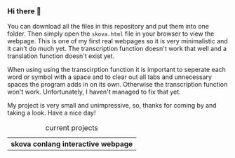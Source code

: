 

### Hi there 👋
You can download all the files in this repository and put them into one folder. Then simply open the `skova.html` file in your browser to view the webpage. 
This is one of my first real webpages so it is very minimalistic and it can't do much yet. The transcription function doesn't work that well and a translation function doesn't exist yet.

When using using the transcirption function it is important to seperate each word or symbol with a space and to clear out all tabs and unnecessary spaces the program adds in on its own. Otherwise the transcription function won't work. Unfortunately, I haven't managed to fix that yet. 

My project is very small and unimpressive, so, thanks for coming by and taking a look. Have a nice day!
<table>
  <caption>current projects</caption>
  <tr>
     <th>skova conlang interactive webpage</th>
  </tr>
</table>

<!--
**Moschka/moschka** is a ✨ _special_ ✨ repository because its `README.md` (this file) appears on your GitHub profile.

Here are some ideas to get you started:

- 🔭 I’m currently working on ...
- 🌱 I’m currently learning ...
- 👯 I’m looking to collaborate on ...
- 🤔 I’m looking for help with ...
- 💬 Ask me about ...
- 📫 How to reach me: ...
- 😄 Pronouns: ...
- ⚡ Fun fact: ...
-->
